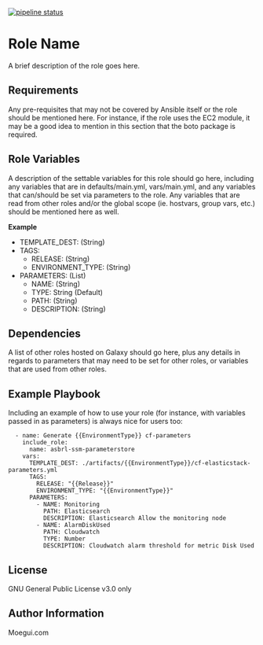 [![pipeline status](https://gitlab.com/gianet/moegui/devops/asbrl-template/badges/master/pipeline.svg)](https://gitlab.com/gianet/moegui/devops/asbrl-template/commits/master)

Role Name
=========

A brief description of the role goes here.

Requirements
------------

Any pre-requisites that may not be covered by Ansible itself or the role should be mentioned here. For instance, if the role uses the EC2 module, it may be a good idea to mention in this section that the boto package is required.

Role Variables
--------------

A description of the settable variables for this role should go here, including any variables that are in defaults/main.yml, vars/main.yml, and any variables that can/should be set via parameters to the role. Any variables that are read from other roles and/or the global scope (ie. hostvars, group vars, etc.) should be mentioned here as well.

**Example**
- TEMPLATE_DEST: (String)
- TAGS:
    - RELEASE: (String)
    - ENVIRONMENT_TYPE: (String)
- PARAMETERS: (List)
    - NAME: (String)
    - TYPE: String (Default)
    - PATH: (String)
    - DESCRIPTION: (String)

Dependencies
------------

A list of other roles hosted on Galaxy should go here, plus any details in regards to parameters that may need to be set for other roles, or variables that are used from other roles.

Example Playbook
----------------

Including an example of how to use your role (for instance, with variables passed in as parameters) is always nice for users too:

      - name: Generate {{EnvironmentType}} cf-parameters
        include_role:
          name: asbrl-ssm-parameterstore
        vars:
          TEMPLATE_DEST: ./artifacts/{{EnvironmentType}}/cf-elasticstack-parameters.yml
          TAGS:
            RELEASE: "{{Release}}"
            ENVIRONMENT_TYPE: "{{EnvironmentType}}"
          PARAMETERS:
            - NAME: Monitoring
              PATH: Elasticsearch
              DESCRIPTION: Elasticsearch Allow the monitoring node
            - NAME: AlarmDiskUsed
              PATH: Cloudwatch
              TYPE: Number
              DESCRIPTION: Cloudwatch alarm threshold for metric Disk Used

License
-------

GNU General Public License v3.0 only

Author Information
------------------

Moegui.com
